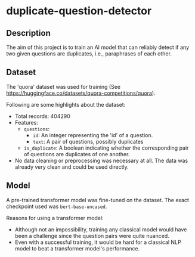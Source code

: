 # duplicate-question-detector

## Description
The aim of this project is to train an AI model that can reliably detect if any two given questions are duplicates, i.e., paraphrases of each other.

## Dataset
The 'quora' dataset was used for training (See https://huggingface.co/datasets/quora-competitions/quora). 

Following are some highlights about the dataset:
- Total records: 404290
- Features:
    - `questions`:
        - `id`: An integer representing the 'id' of a question.
        - `text`: A pair of questions, possibly duplicates
    - `is_duplicate`: A boolean indicating whether the corresponding pair of questions are duplicates of one another.
- No data cleaning or preprocessing was necessary at all. The data was already very clean and could be used directly.

## Model
A pre-trained transformer model was fine-tuned on the dataset. The exact checkpoint used was `bert-base-uncased`.

Reasons for using a transformer model:
- Although not an impossibility, training any classical model would have been a challenge since the question pairs were quite nuanced. 
- Even with a successful training, it would be hard for a classical NLP model to beat a transformer model's performance.

